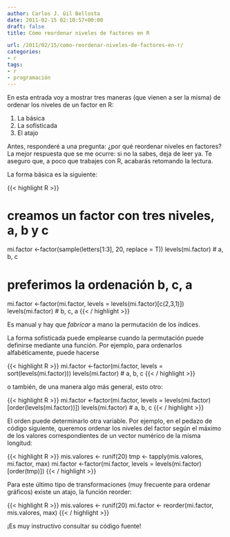 ```yaml
---
author: Carlos J. Gil Bellosta
date: 2011-02-15 02:10:57+00:00
draft: false
title: Cómo reordenar niveles de factores en R

url: /2011/02/15/como-reordenar-niveles-de-factores-en-r/
categories:
- r
tags:
- r
- programación
---
```


En esta entrada voy a mostrar tres maneras (que vienen a ser la misma) de ordenar los niveles de un factor en R:

1. La básica
2. La sofisticada
3. El atajo

Antes, responderé a una pregunta: ¿por qué reordenar niveles en factores? La mejor respuesta que se me ocurre: si no la sabes, deja de leer ya. Te aseguro que, a poco que trabajes con R, acabarás retomando la lectura.

La forma básica es la siguiente:


{{< highlight R >}}
# creamos un factor con tres niveles, a, b y c
mi.factor <-factor(sample(letters[1:3], 20, replace = T))
levels(mi.factor)    # a, b, c

# preferimos la ordenación b, c, a

mi.factor <-factor(mi.factor, levels = levels(mi.factor)[c(2,3,1)])
levels(mi.factor)     # b, c, a
{{< / highlight >}}


Es manual y hay que _fabricar_ a mano la permutación de los índices.

La forma sofisticada puede emplearse cuando la permutación puede definirse mediante una función. Por ejemplo, para ordenarlos alfabéticamente, puede hacerse


{{< highlight R >}}
mi.factor <-factor(mi.factor, levels = sort(levels(mi.factor)))
levels(mi.factor)    # a, b, c
{{< / highlight >}}


o también, de una manera algo más general, esto otro:


{{< highlight R >}}
mi.factor <-factor(mi.factor, levels = levels(mi.factor)[order(levels(mi.factor))])
levels(mi.factor)    # a, b, c
{{< / highlight >}}


El orden puede determinarlo otra variable. Por ejemplo, en el pedazo de código siguiente, queremos ordenar los niveles del factor según el máximo de los valores correspondientes de un vector numérico de la misma longitud:


{{< highlight R >}}
mis.valores <- runif(20)
tmp <- tapply(mis.valores, mi.factor, max)
mi.factor <-factor(mi.factor, levels = levels(mi.factor)[order(tmp)])
{{< / highlight >}}


Para este último tipo de transformaciones (muy frecuente para ordenar gráficos) existe un atajo, la función reorder:


{{< highlight R >}}
mis.valores <- runif(20)
mi.factor <- reorder(mi.factor, mis.valores, max)
{{< / highlight >}}


¡Es muy instructivo consultar su código fuente!
